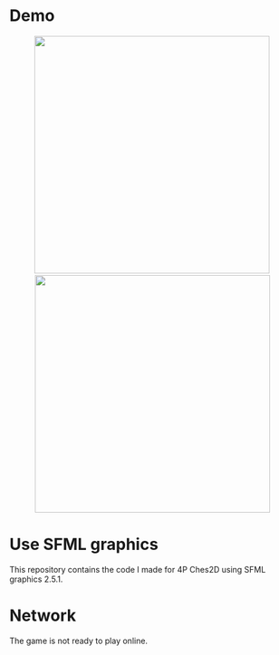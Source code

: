 
# Demo

<center>

&nbsp;&nbsp;&nbsp;&nbsp;&nbsp;&nbsp; <img src="https://j.gifs.com/x6zx6P.gif" alt=""  width="415" height="420" >&emsp;&emsp;<img src="https://j.gifs.com/ywAym6.gif" alt="" width="415" height="420"> 
</center> 

# Use SFML graphics
This repository contains the code I made for 4P Ches2D using SFML graphics 2.5.1.
# Network
The game is not ready to play online.


